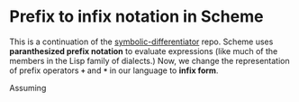 # Prefix to infix notation in Scheme 

This is a continuation of the [symbolic-differentiator](https://github.com/muffpy/symbolic-differentiator) repo. Scheme uses **paranthesized prefix notation** to evaluate expressions (like much of the members in the Lisp family of dialects.) Now, we change the representation of prefix operators **`+`** and **`*`** in our language to **infix form**.

Assuming 

